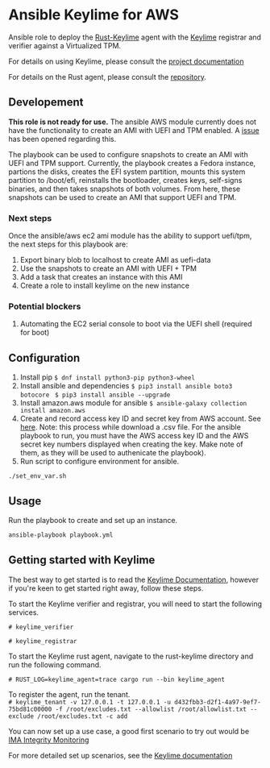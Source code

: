 # Ansible Keylime for AWS
Ansible role to deploy the [Rust-Keylime](https://github.com/keylime/rust-keylime) agent with the [Keylime](https://github.com/keylime/keylime) registrar and verifier against a Virtualized TPM.

For details on using Keylime, please consult the
[project documentation](https://keylime-docs.readthedocs.io/en/latest/)

For details on the Rust agent, please consult the [repository](https://github.com/keylime/rust-keylime).

## Developement
**This role is not ready for use.** The ansible AWS module currently does not have the functionality to create an AMI with UEFI and TPM enabled. 
A [issue](https://github.com/ansible-collections/amazon.aws/issues/944) has been opened regarding this.

The playbook can be used to configure snapshots to create an AMI with UEFI and TPM support. Currently, the playbook creates a Fedora instance,
partions the disks, creates the EFI system partition, mounts this system partition to /boot/efi, reinstalls the bootloader, creates keys,
self-signs binaries, and then takes snapshots of both volumes. From here, these snapshots can be used to create an AMI that support UEFI and TPM.

### Next steps
Once the ansible/aws ec2 ami module has the ability to support uefi/tpm, the next steps for this playbook are:
1. Export binary blob to localhost to create AMI as uefi-data
2. Use the snapshots to create an AMI with UEFI + TPM
3. Add a task that creates an instance with this AMI
4. Create a role to install keylime on the new instance

### Potential blockers 
1. Automating the EC2 serial console to boot via the UEFI shell (required for boot)

## Configuration 
1. Install pip 
`$ dnf install python3-pip python3-wheel`
2. Install ansible and dependencies 
`$ pip3 install ansible boto3 botocore `
`$ pip3 install ansible --upgrade`
3. Install amazon.aws module for ansible 
`$ ansible-galaxy collection install amazon.aws `
4. Create and record access key ID and secret key from AWS account. See [here](https://docs.aws.amazon.com/IAM/latest/UserGuide/id_credentials_access-keys.html#Using_CreateAccessKey).
Note: this process while download a .csv file. For the ansible playbook to run, you must have the AWS access key ID and the AWS secret key numbers displayed when creating the key. Make note of them, as they will be used to authenicate the playbook). 
5. Run script to configure environment for ansible. 
```
./set_env_var.sh 
```
## Usage 
Run the playbook to create and set up an instance.

```bash
ansible-playbook playbook.yml
```
## Getting started with Keylime 
The best way to get started is to read the [Keylime
Documentation](https://keylime-docs.readthedocs.io/en/latest/), however if you're keen to get started right away, follow these steps.

To start the Keylime verifier and registrar, you will need to start the following services. 

`# keylime_verifier`

`# keylime_registrar`

To start the Keylime rust agent, navigate to the rust-keylime directory and run the following command.

`# RUST_LOG=keylime_agent=trace cargo run --bin keylime_agent`

To register the agent, run the tenant. \
`# keylime_tenant -v 127.0.0.1 -t 127.0.0.1 -u d432fbb3-d2f1-4a97-9ef7-75bd81c00000 -f /root/excludes.txt --allowlist /root/allowlist.txt --exclude /root/excludes.txt -c add`

You can now set up a use case, a good first scenario to try out would be [IMA
Integrity Monitoring](https://keylime-docs.readthedocs.io/en/latest/user_guide/runtime_ima.html)

For more detailed set up scenarios, see the [Keylime
documentation](https://keylime-docs.readthedocs.io/en/latest/user_guide/runtime_ima.html)
